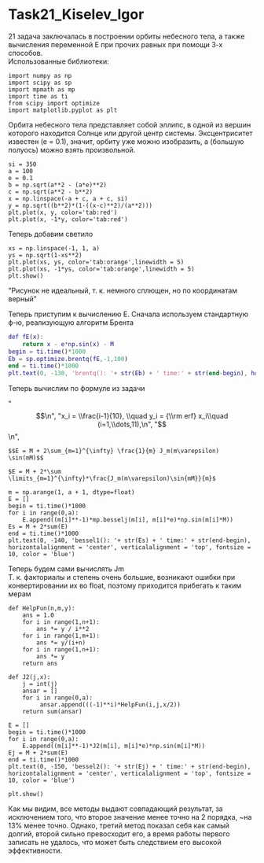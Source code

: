 # Task21_Kiselev_Igor

21 задача заключалась в построении орбиты небесного тела, а также вычисления переменной E при прочих равных при помощи 3-х способов.  
Использованные библиотеки:  
```
import numpy as np    
import scipy as sp    
import mpmath as mp   
import time as ti
from scipy import optimize   
import matplotlib.pyplot as plt
```
Орбита небесного тела представляет собой эллипс, в одной из вершин которого находится Солнце или другой центр системы. 
Эксцентриситет известен (е = 0.1), значит, орбиту уже можно изобразить, a (большую полуось) можно взять произвольной. 
```
si = 350  
a = 100    
e = 0.1     
b = np.sqrt(a**2 - (a*e)**2)    
c = np.sqrt(a**2 - b**2)    
x = np.linspace(-a + c, a + c, si)    
y = np.sqrt((b**2)*(1-((x-c)**2)/(a**2)))   
plt.plot(x, y, color='tab:red')   
plt.plot(x, -1*y, color='tab:red') 
```
Теперь добавим светило   
```
xs = np.linspace(-1, 1, a)    
ys = np.sqrt(1-xs**2)   
plt.plot(xs, ys, color='tab:orange',linewidth = 5)    
plt.plot(xs, -1*ys, color='tab:orange',linewidth = 5)
plt.show()
```
"Рисунок не идеальный, т. к. немного сплющен, но по координатам верный"

Теперь приступим к вычислению Е. Сначала используем стандартную ф-ю, реализующую алгоритм Брента
```M = 24.851090
def fE(x):
    return x - e*np.sin(x) - M
begin = ti.time()*1000
Eb = sp.optimize.brentq(fE,-1,100)
end = ti.time()*1000
plt.text(0, -130, 'brentq(): '+ str(Eb) + ' time:' + str(end-begin), horizontalalignment = 'center', verticalalignment = 'top', fontsize = 10, color = 'blue')
```
Теперь вычислим по формуле из задачи 

  "$$\n",
    "x_i = \\frac{i-1}{10}, \\quad y_i = {\\rm erf} x_i\\quad (i=1,\\dots,11),\n",
    "$$\n",

`$$E = M + 2\sum_{m=1}^{\infty} \frac{1}{m} J_m(m\varepsilon) \sin(mM)$$`

`$E = M + 2*\sum \limits_{m=1}^{\infty}*\frac{J_m(m\varepsilon)\sin{mM}}{m}$`
```
m = np.arange(1, a + 1, dtype=float)
E = []
begin = ti.time()*1000
for i in range(0,a):
    E.append((m[i]**-1)*mp.besselj(m[i], m[i]*e)*np.sin(m[i]*M))
Es = M + 2*sum(E)
end = ti.time()*1000
plt.text(0, -140, 'bessel1(): '+ str(Es) + ' time:' + str(end-begin), horizontalalignment = 'center', verticalalignment = 'top', fontsize = 10, color = 'blue')
```
Теперь будем сами вычислять Jm    
Т. к. факториалы и степень очень большие, возникают ошибки при конвертировании их во float, поэтому приходится прибегать к таким мерам
```
def HelpFun(n,m,y):
    ans = 1.0
    for i in range(1,n+1):
        ans *= y / i**2
    for i in range(1,m+1):
        ans *= y/(i+n)
    for i in range(1,n+1):
        ans *= y
    return ans

def J2(j,x):
    j = int(j)
    ansar = []
    for i in range(0,a):
         ansar.append(((-1)**i)*HelpFun(i,j,x/2))
    return sum(ansar)

E = []
begin = ti.time()*1000
for i in range(0,a):
    E.append((m[i]**-1)*J2(m[i], m[i]*e)*np.sin(m[i]*M))
Ej = M + 2*sum(E)
end = ti.time()*1000
plt.text(0, -150, 'bessel2(): '+ str(Ej) + ' time:' + str(end-begin), horizontalalignment = 'center', verticalalignment = 'top', fontsize = 10, color = 'blue')

plt.show()
```
Как мы видим, все методы выдают совпадающий результат, за исключением того, что второе значение менее точно на 2 порядка, ~на 13% менее точно.
Однако, третий метод показал себя как самый долгий, второй сильно превосходит его, а время работы первого записать не удалось, что может быть
следствием его высокой эффективности.

